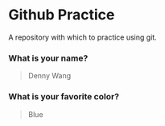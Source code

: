 # Github Practice

A repository with which to practice using git.

### What is your name?

> Denny Wang


### What is your favorite color?

> Blue
